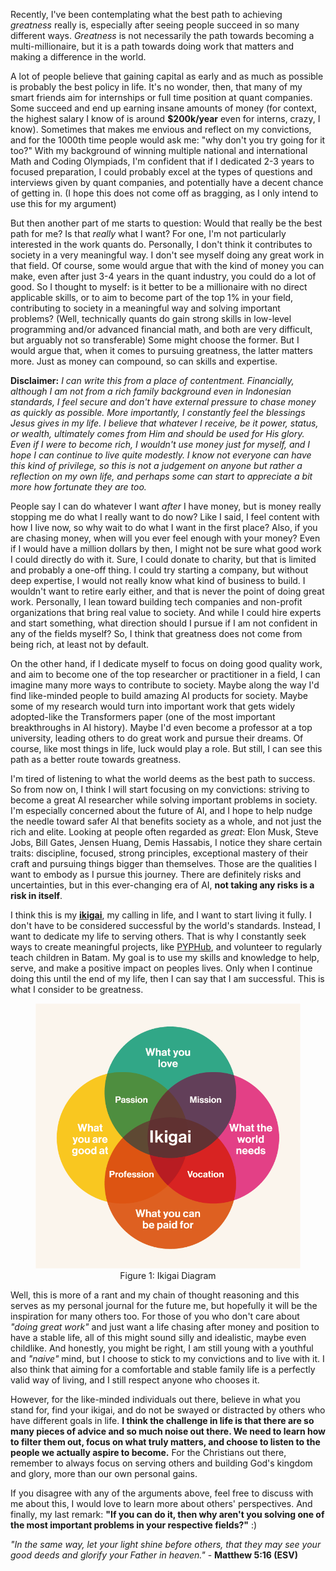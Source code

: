 Recently, I've been contemplating what the best path to achieving *greatness* really is, especially after seeing people succeed in so many different ways. *Greatness* is not necessarily the path towards becoming a multi-millionaire, but it is a path towards doing work that matters and making a difference in the world. 

A lot of people believe that gaining capital as early and as much as possible is probably the best policy in life. It's no wonder, then, that many of my smart friends aim for internships or full time position at quant companies. Some succeed and end up earning insane amounts of money (for context, the highest salary I know of is around **$200k/year** even for interns, crazy, I know). Sometimes that makes me envious and reflect on my convictions, and for the 1000th time people would ask me: "why don't you try going for it too?" With my background of winning multiple national and international Math and Coding Olympiads, I'm confident that if I dedicated 2-3 years to focused preparation, I could probably excel at the types of questions and interviews given by quant companies, and potentially have a decent chance of getting in. (I hope this does not come off as bragging, as I only intend to use this for my argument) 

But then another part of me starts to question: Would that really be the best path for me? Is that *really* what I want? For one, I'm not particularly interested in the work quants do. Personally, I don't think it contributes to society in a very meaningful way. I don't see myself doing any great work in that field. Of course, some would argue that with the kind of money you can make, even after just 3-4 years in the quant industry, you could do a lot of good. So I thought to myself: is it better to be a millionaire with no direct applicable skills, or to aim to become part of the top 1% in your field, contributing to society in a meaningful way and solving important problems? (Well, technically quants do gain strong skills in low-level programming and/or advanced financial math, and both are very difficult, but arguably not so transferable) Some might choose the former. But I would argue that, when it comes to pursuing greatness, the latter matters more. Just as money can compound, so can skills and expertise.

**Disclaimer:** *I can write this from a place of contentment. Financially, although I am not from a rich family background even in Indonesian standards, I feel secure and don't have external pressure to chase money as quickly as possible. More importantly, I constantly feel the blessings Jesus gives in my life. I believe that whatever I receive, be it power, status, or wealth, ultimately comes from Him and should be used for His glory. Even if I were to become rich, I wouldn't use money just for myself, and I hope I can continue to live quite modestly. I know not everyone can have this kind of privilege, so this is not a judgement on anyone but rather a reflection on my own life, and perhaps some can start to appreciate a bit more how fortunate they are too.*

People say I can do whatever I want *after* I have money, but is money really stopping me do what I really want to do now? Like I said, I feel content with how I live now, so why wait to do what I want in the first place? Also, if you are chasing money, when will you ever feel enough with your money? Even if I would have a million dollars by then, I might not be sure what good work I could directly do with it. Sure, I could donate to charity, but that is limited and probably a one-off thing. I could try starting a company, but without deep expertise, I would not really know what kind of business to build. I wouldn't want to retire early either, and that is never the point of doing great work. Personally, I lean toward building tech companies and non-profit organizations that bring real value to society. And while I could hire experts and start something, what direction should I pursue if I am not confident in any of the fields myself? So, I think that greatness does not come from being rich, at least not by default.

On the other hand, if I dedicate myself to focus on doing good quality work, and aim to become one of the top researcher or practitioner in a field, I can imagine many more ways to contribute to society. Maybe along the way I'd find like-minded people to build amazing AI products for society. Maybe some of my research would turn into important work that gets widely adopted-like the Transformers paper (one of the most important breakthroughs in AI history). Maybe I'd even become a professor at a top university, leading others to do great work and pursue their dreams. Of course, like most things in life, luck would play a role. But still, I can see this path as a better route towards greatness.

I'm tired of listening to what the world deems as the best path to success. So from now on, I think I will start focusing on my convictions: striving to become a great AI researcher while solving important problems in society. I'm especially concerned about the future of AI, and I hope to help nudge the needle toward safer AI that benefits society as a whole, and not just the rich and elite. Looking at people often regarded as *great*: Elon Musk, Steve Jobs, Bill Gates, Jensen Huang, Demis Hassabis, I notice they share certain traits: discipline, focused, strong principles, exceptional mastery of their craft and pursuing things bigger than themselves. Those are the qualities I want to embody as I pursue this journey. There are definitely risks and uncertainties, but in this ever-changing era of AI, **not taking any risks is a risk in itself**. 

I think this is my [**ikigai**](https://en.wikipedia.org/wiki/Ikigai), my calling in life, and I want to start living it fully. I don't have to be considered successful by the world's standards. Instead, I want to dedicate my life to serving others. That is why I constantly seek ways to create meaningful projects, like [PYPHub](https://pyphub.ntuscds.com/), and volunteer to regularly teach children in Batam. My goal is to use my skills and knowledge to help, serve, and make a positive impact on peoples lives. Only when I continue doing this until the end of my life, then I can say that I am successful. This is what I consider to be greatness.

<figure style="text-align: center;">
  <img src="../images/ikigai.png" alt="Ikigai Diagram">
  <figcaption>Figure 1: Ikigai Diagram</figcaption>
</figure>

Well, this is more of a rant and my chain of thought reasoning and this serves as my personal journal for the future me, but hopefully it will be the inspiration for many others too. For those of you who don't care about *"doing great work"* and just want a life chasing after money and position to have a stable life, all of this might sound silly and idealistic, maybe even childlike. And honestly, you might be right, I am still young with a youthful and *"naive"* mind, but I choose to stick to my convictions and to live with it. I also think that aiming for a comfortable and stable family life is a perfectly valid way of living, and I still respect anyone who chooses it.

However, for the like-minded individuals out there, believe in what you stand for, find your ikigai, and do not be swayed or distracted by others who have different goals in life. **I think the challenge in life is that there are so many pieces of advice and so much noise out there. We need to learn how to filter them out, focus on what truly matters, and choose to listen to the people we actually aspire to become.** For the Christians out there, remember to always focus on serving others and building God's kingdom and glory, more than our own personal gains. 

If you disagree with any of the arguments above, feel free to discuss with me about this, I would love to learn more about others' perspectives. And finally, my last remark: **"If you can do it, then why aren't you solving one of the most important problems in your respective fields?"** :)

*"In the same way, let your light shine before others, that they may see your good deeds and glorify your Father in heaven."* - **Matthew 5:16 (ESV)**